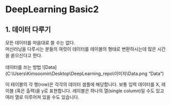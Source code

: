 # DeepLearning Basic2

## 1. 데이터 다루기
모든 데이터를 마음대로 쓸 수는 없다. <br>
머신러닝을 다루시는 분들의 여럿이 데이터를 테이블의 형태로 변환하시는데 많은 시간을 쏟으신다고 한다. <br>
<br>
데이터를 쓰는 방법 
![Data](C:\Users\Kimsoomin\Desktop\DeepLearning_repo\이미지\Data.png “Data”)

이 테이블의 각 행(row)은 각각의 데이터 샘플에 해당합니다. 보통 입력 데이터를 X, 레이블 (혹은 출력)을 y로 표현합니다. 레이블은 하나의 열(single column)일 수도 있고 여러 열로 이루어져 있을 수도 있습니다.
